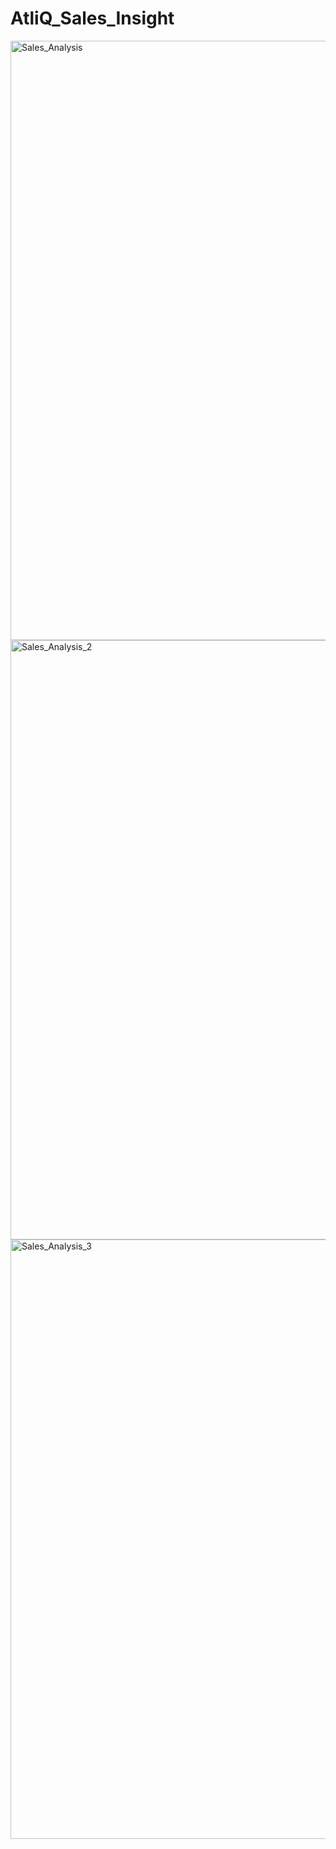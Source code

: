 # AtliQ_Sales_Insight
<img width="959" alt="Sales_Analysis" src="https://github.com/Vidu054/AtliQ_Sales_Insight/assets/107995442/40951001-e36d-4a11-b9ce-6d8fbc39eee7">

<img width="959" alt="Sales_Analysis_2" src="https://github.com/Vidu054/AtliQ_Sales_Insight/assets/107995442/cea78a2c-2d54-49a5-91fa-599118307803">

<img width="959" alt="Sales_Analysis_3" src="https://github.com/Vidu054/AtliQ_Sales_Insight/assets/107995442/e6267c6c-6802-46be-b9fe-594921670a6a">
